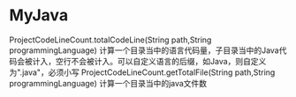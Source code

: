 # MyJava
ProjectCodeLineCount.totalCodeLine(String path,String programmingLanguage)
计算一个目录当中的语言代码量，子目录当中的Java代码会被计入，空行不会被计入。可以自定义语言的后缀，如Java，则自定义为".java"，必须小写
ProjectCodeLineCount.getTotalFile(String path,String programmingLanguage)
计算一个目录当中的java文件数
